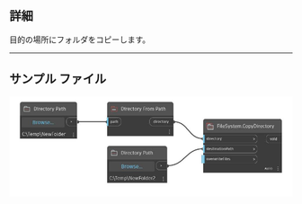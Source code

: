 ## 詳細
目的の場所にフォルダをコピーします。
___
## サンプル ファイル

![CopyDirectory](./DSCore.IO.FileSystem.CopyDirectory_img.jpg)

